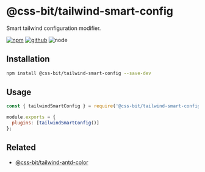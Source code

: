 # @css-bit/tailwind-smart-config

Smart tailwind configuration modifier.

[![npm][npm-badge]][npm-url]
[![github][github-badge]][github-url]
![node][node-badge]

[npm-url]: https://www.npmjs.com/package/@css-bit/tailwind-smart-config
[npm-badge]: https://img.shields.io/npm/v/@css-bit/tailwind-smart-config.svg?style=flat-square&logo=npm
[github-url]: https://github.com/airkro/css-bit/tree/master/packages/tailwind-smart-config
[github-badge]: https://img.shields.io/npm/l/@css-bit/tailwind-smart-config.svg?style=flat-square&colorB=blue&logo=github
[node-badge]: https://img.shields.io/node/v/@css-bit/tailwind-smart-config.svg?style=flat-square&colorB=green&logo=node.js

## Installation

```bash
npm install @css-bit/tailwind-smart-config --save-dev
```

## Usage

```cjs
const { tailwindSmartConfig } = require('@css-bit/tailwind-smart-config');

module.exports = {
  plugins: [tailwindSmartConfig()]
};
```

## Related

- [@css-bit/tailwind-antd-color](../tailwind-antd-color)

